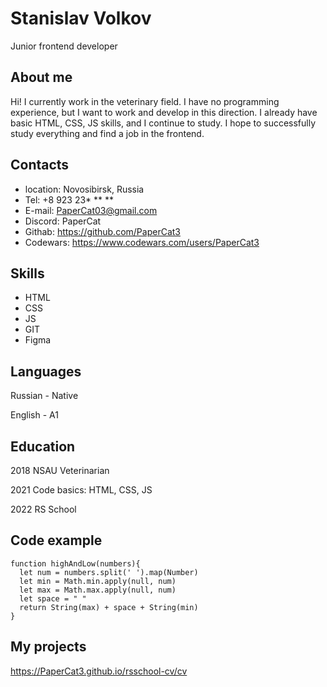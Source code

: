 # Stanislav Volkov

Junior frontend developer

## About me

Hi! I currently work in the veterinary field. I have no programming experience, but I want to work and develop in this direction. I already have basic HTML, CSS, JS skills, and I continue to study. I hope to successfully study everything and find a job in the frontend.

## Contacts

* location: Novosibirsk, Russia
* Tel: +8 923 23* ** **
* E-mail: PaperCat03@gmail.com
* Discord: PaperCat
* Githab: https://github.com/PaperCat3
* Codewars: https://www.codewars.com/users/PaperCat3

## Skills

* HTML
* CSS
* JS
* GIT
* Figma

## Languages

Russian - Native

English - A1

## Education 

2018 NSAU Veterinarian

2021 Code basics: HTML, CSS, JS

2022 RS School

## Code example
```
function highAndLow(numbers){
  let num = numbers.split(' ').map(Number)
  let min = Math.min.apply(null, num)
  let max = Math.max.apply(null, num)
  let space = " "
  return String(max) + space + String(min) 
}
```
## My projects

https://PaperCat3.github.io/rsschool-cv/cv